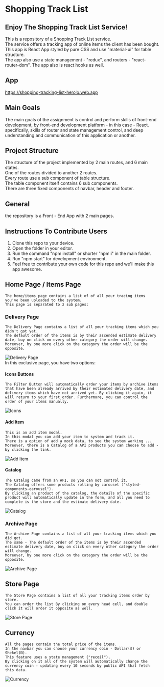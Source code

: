 # Shopping Track List
## Enjoy The Shopping Track List Service!
This is a repository of a Shopping Track List service.  
The service offers a tracking app of online items the client has been bought.  
This app is React App styled by pure CSS and use "material-ui" for table structure.  
The app also use a state management - "redux", and routers - "react-router-dom". 
The app also is react hooks as well.  

## App
https://shopping-tracking-list-herolo.web.app

## Main Goals
The main goals of the assignment is control and perform skills of front-end development, by front-end development platform - in this case - React.  
specifically, skills of router and state management control, and deep understanding and communication of this application or another.  

## Project Structure
The structure of the project implemented by 2 main routes, and 6 main states.    
One of the routes divided to another 2 routes.  
Every route use a sub component of table structure.  
The table component itself contains 6 sub components.   
There are three fixed components of navbar, header and footer.    

## General
the repository is a Front - End App with 2 main pages. 

## Instructions To Contribute Users
1. Clone this repo to your device.
2. Open the folder in your editor.
3. Run the command "npm install" or shorter "npm i" in the main folder.
4. Run "npm start" for development environment.
5. Feel free to contribute your own code for this repo and we'll make this app awesome.

## Home Page / Items Page
    The home/items page contains a list of of all your tracing items you've been uploaded to the system.
    This page is separated to 2 sub pages:
### Delivery Page
    The Delivery Page contains a list of all your tracking items which you didn't got yet.
    The default order of the items is by their ascended estimate delivery date, buy on click on every other category the order will change.  
    Moreover, by one more click on the category the order will be the opposite.
![Delivery Page](./images/delivery.png "Delivery Page")  
    In this exclusive page, you have two options: 
#### Icons Buttons 
    The Filter Button will automatically order your items by archive items that have been already arrived by their estimated delivery date, and delivery items which have not arrived yet. By clicking it again, it will return to your first order. Furthermore, you can control the order of your items manually. 
![Icons](./images/icons.png "Icons")  
#### Add Item 
    This is an add item modal.
    In this modal you can add your item to system and track it.  
    There is a option of add a mock data, to see the system working ...   
    Moreover, there is a Catalog of a API products you can choose to add - by clicking the link.
![Add Item](./images/addItem.png "Add Item")      
#### Catalog    
    The Catalog came from an API, so you can not control it.  
    The Catalog offers some products rolling by carousel ("styled-components-carousel").    
    By clicking an product of the catalog, the details of the specific product will automatically update in the form, and all you need to complete is the store and the estimate delivery date.  
![Catalog](./images/catalog.png "Catalog")      
### Archive Page
    The Archive Page contains a list of all your tracking items which you did got.    
    The same - The default order of the items is by their ascended estimate delivery date, buy on click on every other category the order will change.   
    Moreover, by one more click on the category the order will be the opposite.  
![Archive Page](./images/archive.png "Archive Page")  

## Store Page
    The Store Page contains a list of all your tracking items order by store.  
    You can order the list By clicking on every head cell, and double click it will order it opposite as well.
![Store Page](./images/store.png "Store Page")  

## Currency
    All the pages contain the total price of the items.  
    In the navbar you can choose your currency coin - Dollar($) or Shekel(₪).  
    This feature uses a state management ("recoil").  
    By clicking on it all of the system will automatically change the currency coin - updating every 10 seconds by public API that fetch this data.
![Currency](./images/currency.png "Currency")  

